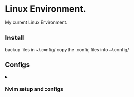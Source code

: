 # Linux Environment.
My current Linux Environment.

## Install
backup files in ~/.config/
copy the .config files into ~/.config/

## Configs

<details>
  <summary> <h3> Nvim setup and configs </h3> </summary>
    <div>
      <h4>
        ThePrimeagen: 0 to LSP : Neovim RC From Scratch
        <br/>
        <a href="http://www.youtube.com/watch?feature=player_embedded&v=w7i4amO_zaE" target="_blank">
          <img src="http://img.youtube.com/vi/w7i4amO_zaE/0.jpg" alt="0 to LSP : Neovim RC From Scratch" width="340" height="255" />
        </a>
      </h4>
      <h4>
        TJ DeVries: Effective Neovim: Instant IDE
        <br/>
        <a href="http://www.youtube.com/watch?feature=player_embedded&v=stqUbv-5u2s" target="_blank">
          <img src="http://img.youtube.com/vi/stqUbv-5u2s/0.jpg" alt="Effective Neovim: Instant IDE" width="340" height="255"/>
        </a>
      </h4>
</details>





